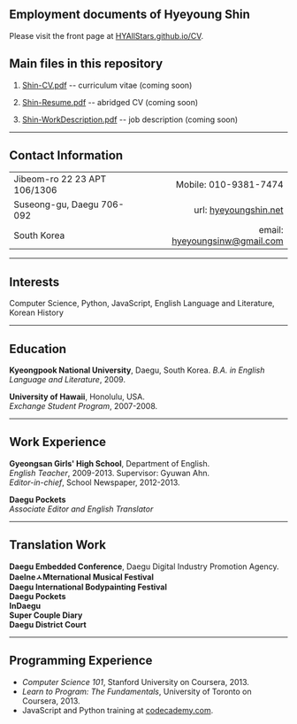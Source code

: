 ## Employment documents of Hyeyoung Shin

Please visit the front page at [HYAllStars.github.io/CV](http://HYAllStars.github.io/CV).

## Main files in this repository

1.  [Shin-CV.pdf](https://github.com/HYAllStars/CV/raw/master/Shin-CV.pdf) -- curriculum vitae (coming soon)

2.  [Shin-Resume.pdf](https://github.com/HYAllStars/CV/raw/master/Shin-Resume.pdf) -- abridged CV (coming soon)

3.  [Shin-WorkDescription.pdf](https://github.com/HYAllStars/CV/raw/master/Shin-WorkDescription.pdf) -- job description (coming soon)

-------------------------------------------------------------------------------------------

## Contact Information 
|                             |                   |
|-----------------------------|------------------:|
|Jibeom-ro 22 23 APT 106/1306 | Mobile: 010-9381-7474 |
|Suseong-gu, Daegu 706-092    | url: [hyeyoungshin.net](http://hyeyoungshin.net)|
|South Korea                  | email: [hyeyoungsinw@gmail.com](mailto:hyeyoungshinw@gmail.com)|

----------------------------------------------------------------------------
## Interests

Computer Science, Python, JavaScript, English Language and Literature, Korean History

----------------------------------------------------------------------------

## Education

**Kyeongpook National University**, Daegu, South Korea.
*B.A. in English Language and Literature*, 2009.  

**University of Hawaii**, Honolulu, USA.    
*Exchange Student Program*, 2007-2008.    

----------------------------------------------------------------------------
## Work Experience
**Gyeongsan Girls' High School**, Department of English.  
*English Teacher*, 2009-2013.  Supervisor: Gyuwan Ahn.  
*Editor-in-chief*, School Newspaper, 2012-2013.

**Daegu Pockets**  
*Associate Editor and English Translator*

----------------------------------------------------------------------------
## Translation Work
**Daegu Embedded Conference**, Daegu Digital Industry Promotion Agency.  
**DaeIneㅅMternational Musical Festival**   
**Daegu International Bodypainting Festival**    
**Daegu Pockets**    
**InDaegu**    
**Super Couple Diary**   
**Daegu District Court** 

----------------------------------------------------------------------------
## Programming Experience
+ *Computer Science 101*, Stanford University on Coursera, 2013.
+ *Learn to Program: The Fundamentals*, University of Toronto on Coursera, 2013.
+ JavaScript and Python training at [codecademy.com](http://www.codecademy.com/cssace54289).



